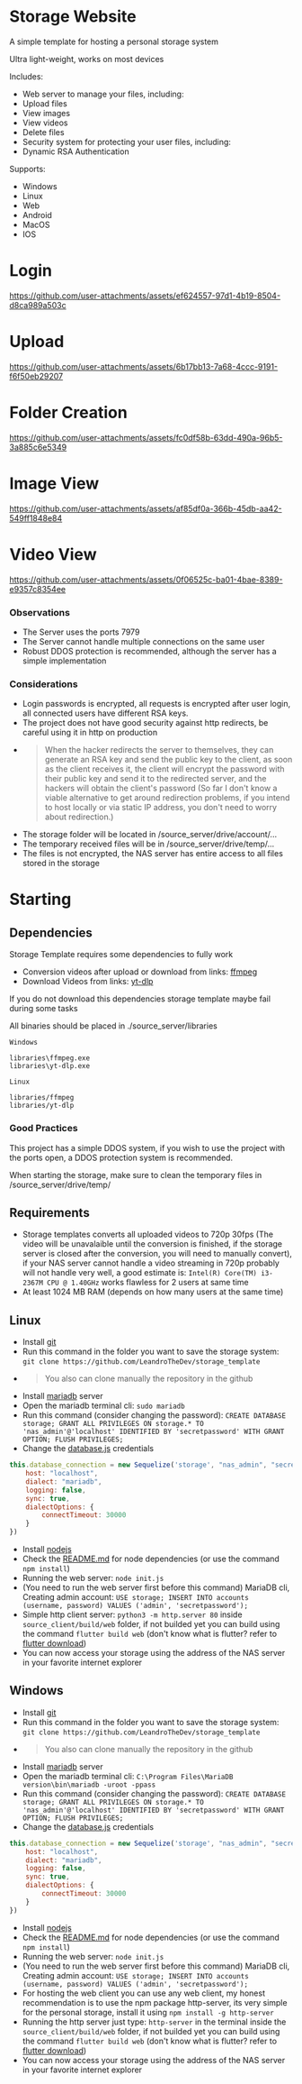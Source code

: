 # Storage Website
A simple template for hosting a personal storage system

Ultra light-weight, works on most devices

Includes:
- Web server to manage your files, including:
- Upload files
- View images
- View videos
- Delete files
- Security system for protecting your user files, including:
- Dynamic RSA Authentication

Supports:
- Windows
- Linux
- Web
- Android
- MacOS
- IOS

# Login
https://github.com/user-attachments/assets/ef624557-97d1-4b19-8504-d8ca989a503c
# Upload
https://github.com/user-attachments/assets/6b17bb13-7a68-4ccc-9191-f6f50eb29207
# Folder Creation
https://github.com/user-attachments/assets/fc0df58b-63dd-490a-96b5-3a885c6e5349
# Image View
https://github.com/user-attachments/assets/af85df0a-366b-45db-aa42-549ff1848e84
# Video View
https://github.com/user-attachments/assets/0f06525c-ba01-4bae-8389-e9357c8354ee

### Observations
- The Server uses the ports 7979
- The Server cannot handle multiple connections on the same user
- Robust DDOS protection is recommended, although the server has a simple implementation

### Considerations
- Login passwords is encrypted, all requests is encrypted after user login, all connected users have different RSA keys.
- The project does not have good security against http redirects, be careful using it in http on production
- > When the hacker redirects the server to themselves, they can generate an RSA key and send the public key to the client, as soon as the client receives it, the client will encrypt the password with their public key and send it to the redirected server, and the hackers will obtain the client's password (So far I don't know a viable alternative to get around redirection problems, if you intend to host locally or via static IP address, you don't need to worry about redirection.)
- The storage folder will be located in /source_server/drive/account/...
- The temporary received files will be in /source_server/drive/temp/...
- The files is not encrypted, the NAS server has entire access to all files stored in the storage

# Starting
## Dependencies
Storage Template requires some dependencies to fully work
- Conversion videos after upload or download from links: [ffmpeg](https://github.com/BtbN/FFmpeg-Builds/releases)
- Download Videos from links: [yt-dlp](https://github.com/yt-dlp/yt-dlp)

If you do not download this dependencies storage template maybe fail during some tasks

All binaries should be placed in ./source_server/libraries

``Windows``
```
libraries\ffmpeg.exe
libraries\yt-dlp.exe
```
``Linux``
```
libraries/ffmpeg
libraries/yt-dlp
```

### Good Practices
This project has a simple DDOS system, if you wish to use the project with the ports open, a DDOS protection system is recommended.

When starting the storage, make sure to clean the temporary files in /source_server/drive/temp/

## Requirements
- Storage templates converts all uploaded videos to 720p 30fps (The video will be unavalaible until the conversion is finished, if the storage server is closed after the conversion, you will need to manually convert), if your NAS server cannot handle a video streaming in 720p probably will not handle very well, a good estimate is: ``Intel(R) Core(TM) i3-2367M CPU @ 1.40GHz`` works flawless for 2 users at same time
- At least 1024 MB RAM (depends on how many users at the same time)

## Linux
- Install [git](https://git-scm.com/downloads)
- Run this command in the folder you want to save the storage system: ``git clone https://github.com/LeandroTheDev/storage_template``
- > You also can clone manually the repository in the github
- Install [mariadb](https://mariadb.org/download/) server
- Open the mariadb terminal cli: ``sudo mariadb``
- Run this command (consider changing the password): ``CREATE DATABASE storage; GRANT ALL PRIVILEGES ON storage.* TO 'nas_admin'@'localhost' IDENTIFIED BY 'secretpassword' WITH GRANT OPTION; FLUSH PRIVILEGES;``
- Change the [database.js](https://github.com/LeandroTheDev/storage_template/blob/main/source_server/components/drive/database.js) credentials
```javascript
this.database_connection = new Sequelize('storage', "nas_admin", "secretpassword", {
    host: "localhost",
    dialect: "mariadb",
    logging: false,
    sync: true,
    dialectOptions: {
        connectTimeout: 30000
    }
})
```
- Install [nodejs](https://nodejs.org/en/download/package-manager)
- Check the [README.md](https://github.com/LeandroTheDev/storage_template/blob/main/source_server/README.md) for node dependencies (or use the command ``npm install``)
- Running the web server: ``node init.js``
- (You need to run the web server first before this command) MariaDB cli, Creating admin account: ``USE storage; INSERT INTO accounts (username, password) VALUES ('admin', 'secretpassword');``
- Simple http client server: ``python3 -m http.server 80`` inside ``source_client/build/web`` folder, if not builded yet you can build using the command ``flutter build web`` (don't know what is flutter? refer to [flutter download](https://docs.flutter.dev/get-started/install))
- You can now access your storage using the address of the NAS server in your favorite internet explorer

## Windows
- Install [git](https://git-scm.com/downloads)
- Run this command in the folder you want to save the storage system: ``git clone https://github.com/LeandroTheDev/storage_template``
- > You also can clone manually the repository in the github
- Install [mariadb](https://mariadb.org/download/) server
- Open the mariadb terminal cli: ``C:\Program Files\MariaDB version\bin\mariadb -uroot -ppass``
- Run this command (consider changing the password): ``CREATE DATABASE storage; GRANT ALL PRIVILEGES ON storage.* TO 'nas_admin'@'localhost' IDENTIFIED BY 'secretpassword' WITH GRANT OPTION; FLUSH PRIVILEGES;``
- Change the [database.js](https://github.com/LeandroTheDev/storage_template/blob/main/source_server/components/drive/database.js) credentials
```javascript
this.database_connection = new Sequelize('storage', "nas_admin", "secretpassword", {
    host: "localhost",
    dialect: "mariadb",
    logging: false,
    sync: true,
    dialectOptions: {
        connectTimeout: 30000
    }
})
```
- Install [nodejs](https://nodejs.org/en/download/package-manager)
- Check the [README.md](https://github.com/LeandroTheDev/storage_template/blob/main/source_server/README.md) for node dependencies (or use the command ``npm install``)
- Running the web server: ``node init.js``
- (You need to run the web server first before this command) MariaDB cli, Creating admin account: ``USE storage; INSERT INTO accounts (username, password) VALUES ('admin', 'secretpassword');``
- For hosting the web client you can use any web client, my honest recommendation is to use the npm package http-server, its very simple for the personal storage, install it using ``npm install -g http-server``
- Running the http server just type: ``http-server`` in the terminal inside the ``source_client/build/web`` folder, if not builded yet you can build using the command ``flutter build web`` (don't know what is flutter? refer to [flutter download](https://docs.flutter.dev/get-started/install))
- You can now access your storage using the address of the NAS server in your favorite internet explorer